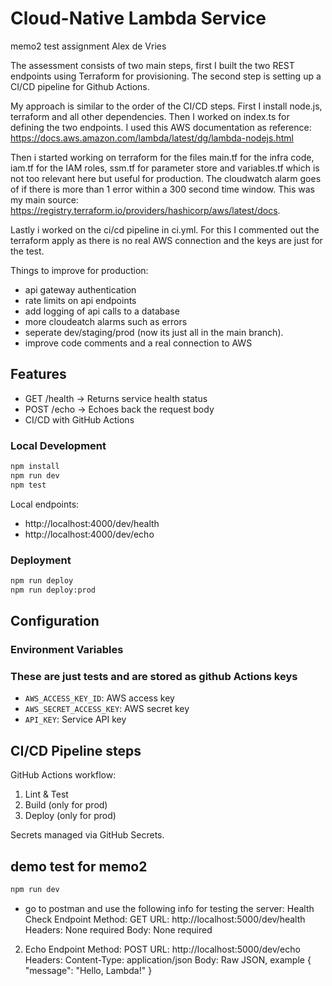 # Cloud-Native Lambda Service

memo2 test assignment
Alex de Vries

The assessment consists of two main steps, first I built the two REST endpoints using Terraform for provisioning. The second step is setting up a CI/CD pipeline for Github Actions. 

My approach is similar to the order of the CI/CD steps. First I install node.js, terraform and all other dependencies.
Then I worked on index.ts for defining the two endpoints. I used this AWS documentation as reference: https://docs.aws.amazon.com/lambda/latest/dg/lambda-nodejs.html

Then i started working on terraform for the files main.tf for the infra code, iam.tf for the IAM roles, ssm.tf for parameter store and variables.tf which is not too relevant here but useful for production. The cloudwatch alarm goes of if there is more than 1 error within a 300 second time window. This was my main source: https://registry.terraform.io/providers/hashicorp/aws/latest/docs.

Lastly i worked on the ci/cd pipeline in ci.yml. For this I commented out the terraform apply as there is no real AWS connection and the keys are just for the test.
 
Things to improve for production:
- api gateway authentication
- rate limits on api endpoints
- add logging of api calls to a database
- more cloudeatch alarms such as errors
- seperate dev/staging/prod (now its just all in the main branch).
- improve code comments and a real connection to AWS

## Features
- GET /health → Returns service health status
- POST /echo → Echoes back the request body
- CI/CD with GitHub Actions


### Local Development
```bash
npm install
npm run dev
npm test
```

Local endpoints:
- http://localhost:4000/dev/health
- http://localhost:4000/dev/echo

### Deployment
```bash
npm run deploy
npm run deploy:prod
```

## Configuration

### Environment Variables
### These are just tests and are stored as github Actions keys
- `AWS_ACCESS_KEY_ID`: AWS access key
- `AWS_SECRET_ACCESS_KEY`: AWS secret key
- `API_KEY`: Service API key


## CI/CD Pipeline steps
GitHub Actions workflow:
1. Lint & Test
2. Build (only for prod)
3. Deploy (only for prod)

Secrets managed via GitHub Secrets.

## demo test for memo2
```bash
npm run dev
```
- go to postman and use the following info for testing the server:
Health Check Endpoint
Method: GET
URL: http://localhost:5000/dev/health
Headers: None required
Body: None required


2. Echo Endpoint
Method: POST
URL: http://localhost:5000/dev/echo
Headers:
Content-Type: application/json
Body: Raw JSON, example
{
    "message": "Hello, Lambda!"
}
